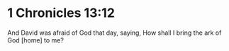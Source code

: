 # 1 Chronicles 13:12

And David was afraid of God that day, saying, How shall I bring the ark of God [home] to me?